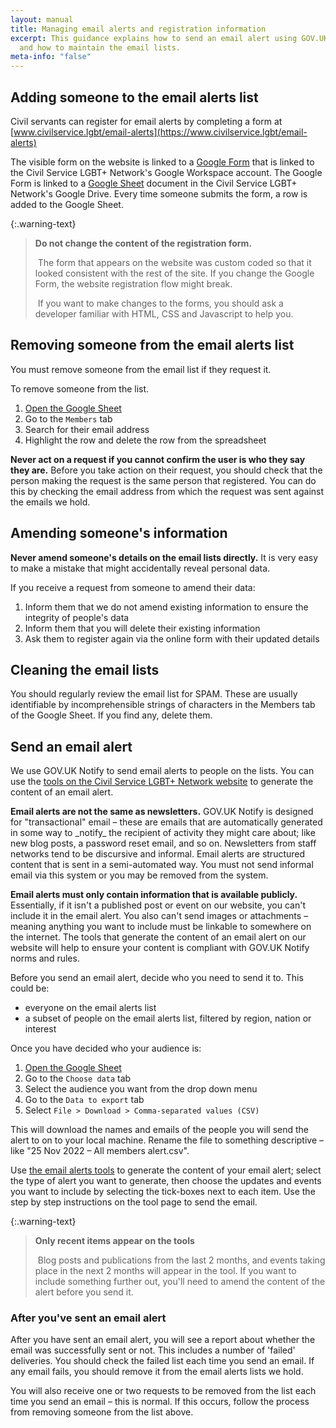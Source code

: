 ```yaml
---
layout: manual
title: Managing email alerts and registration information
excerpt: This guidance explains how to send an email alert using GOV.UK Notify,
  and how to maintain the email lists.
meta-info: "false"
---
```

## Adding someone to the email alerts list

C﻿ivil servants can register for email alerts by completing a form at [www.civilservice.lgbt/email-alerts](https://www.civilservice.lgbt/email-alerts)

T﻿he visible form on the website is linked to a [Google Form](https://docs.google.com/forms/d/e/1FAIpQLSe_x2T2kG1vEhlca2dvYlv7c_EnmaC8EmWiFX43mzgh7ZA28Q/viewform) that is linked to the Civil Service LGBT+ Network's Google Workspace account. T﻿he Google Form is linked to a [Google Sheet](https://docs.google.com/spreadsheets/d/1V5hQQ_ejKvwZVDO1viFL3SwKmbE3VLj9VczGjmShHJ4/edit#gid=1174852171) document in the Civil Service LGBT+ Network's Google Drive. Every time someone submits the form, a row is added to the Google Sheet.

{:.warning-text}

> **Do not change the content of the registration form.**
>
> ﻿ The form that appears on the website was custom coded so that it looked consistent with the rest of the site. If you change the Google Form, the website registration flow might break.
>
> ﻿ If you want to make changes to the forms, you should ask a developer familiar with HTML, CSS and Javascript to help you.

## Removing someone from the email alerts list

You must remove someone from the email list if they request it. 

To remove someone from the list.

1. [Open the Google Sheet](https://docs.google.com/spreadsheets/d/1V5hQQ_ejKvwZVDO1viFL3SwKmbE3VLj9VczGjmShHJ4/edit#gid=1174852171)
2. Go to the `Members` tab
3. Search for their email address
4. Highlight the row and delete the row from the spreadsheet

**Never act on a request if you cannot confirm the user is who they say they are.** Before you take action on their request, you should check that the person making the request is the same person that registered. You can do this by checking the email address from which the request was sent against the emails we hold.

## A﻿mending someone's information

**N﻿ever amend someone's details on the email lists directly.** It is very easy to make a mistake that might accidentally reveal personal data. 

I﻿f you receive a request from someone to amend their data:

1. Inform them that we do not amend existing information to ensure the integrity of people's data
2. Inform them that you will delete their existing information
3. Ask them to register again via the online form with their updated details

## C﻿leaning the email lists

You should regularly review the email list for SPAM. These are usually identifiable by incomprehensible strings of characters in the Members tab of the Google Sheet. If you find any, delete them.

## S﻿end an email alert

W﻿e use GOV.UK Notify to send email alerts to people on the lists. You can use the [tools on the Civil Service LGBT+ Network website](https://www.civilservice.lgbt/tools) to generate the content of an email alert.

**E﻿mail alerts are not the same as newsletters.** GOV.UK Notify is designed for "transactional" email – these are emails that are automatically generated in some way to \_notify\_ the recipient of activity they might care about; like new blog posts, a password reset email, and so on. Newsletters from staff networks tend to be discursive and informal. Email alerts are structured content that is sent in a semi-automated way. You must not send informal email via this system or you may be removed from the system.

**Email alerts must only contain information that is available publicly.** Essentially, if it isn't a published post or event on our website, you can't include it in the email alert. You also can't send images or attachments – meaning anything you want to include must be linkable to somewhere on the internet. The tools that generate the content of an email alert on our website will help to ensure your content is compliant with GOV.UK Notify norms and rules.

Before you send an email alert, decide who you need to send it to. This could be:

* everyone on the email alerts list
* a﻿ subset of people on the email alerts list, filtered by region, nation or interest

Once you have decided who your audience is:

1. [Open the Google Sheet](https://docs.google.com/spreadsheets/d/1V5hQQ_ejKvwZVDO1viFL3SwKmbE3VLj9VczGjmShHJ4/edit#gid=1174852171)
2. G﻿o to the `Choose data` tab
3. Select the audience you want from the drop down menu
4. Go to the `Data to export` tab
5. Select `File > Download > Comma-separated values (CSV)`

T﻿his will download the names and emails of the people you will send the alert to on to your local machine. Rename the file to something descriptive – like "25 Nov 2022 – All members alert.csv".

U﻿se [the email alerts tools](https://www.civilservice.lgbt/tools) to generate the content of your email alert; select the type of alert you want to generate, then choose the updates and events you want to include by selecting the tick-boxes next to each item. Use the step by step instructions on the tool page to send the email.

{:.warning-text}

> **Only recent items appear on the tools**
>
> ﻿ Blog posts and publications from the last 2 months, and events taking place in the next 2 months will appear in the tool. If you want to include something further out, you'll need to amend the content of the alert before you send it.

### After you've sent an email alert

After you have sent an email alert, you will see a report about whether the email was successfully sent or not. This includes a number of 'failed' deliveries. You should check the failed list each time you send an email. If any email fails, you should remove it from the email alerts lists we hold.

You will also receive one or two requests to be removed from the list each time you send an email – this is normal. If this occurs, follow the process from removing someone from the list above.